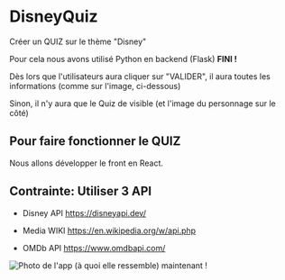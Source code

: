 # DisneyQuiz 

Créer un QUIZ sur le thème "Disney"
  
Pour cela nous avons utilisé Python en backend (Flask) __FINI !__

Dès lors que l'utilisateurs aura cliquer sur "VALIDER", il aura toutes les informations (comme sur l'image, ci-dessous) 

Sinon, il n'y aura que le Quiz de visible (et l'image du personnage sur le côté)
  
Pour faire fonctionner le QUIZ
---------------------------------------------
Nous allons développer le front en React.

__Contrainte: Utiliser 3 API__
---------------------------------------------

- Disney API https://disneyapi.dev/ 

- Media WIKI https://en.wikipedia.org/w/api.php 

- OMDb API https://www.omdbapi.com/ 


![Photo de l'app (à quoi elle ressemble) maintenant !](https://vergoz.xyz/image_readme_github.png) 
